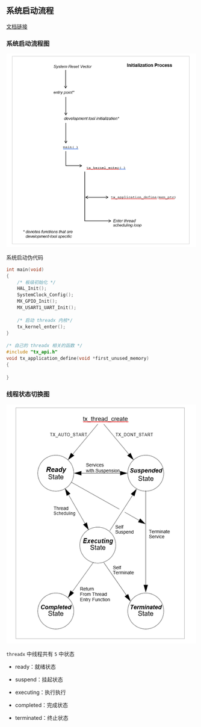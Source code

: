 ## 系统启动流程

[文档链接](https://docs.microsoft.com/en-us/azure/rtos/threadx/chapter3)

### 系统启动流程图

![sys-start](./figures/sys-start.png)

系统启动伪代码

```c
int main(void)
{
    /* 板级初始化 */
    HAL_Init();
    SystemClock_Config();
    MX_GPIO_Init();
    MX_USART1_UART_Init();

    /* 启动 threadx 内核*/
    tx_kernel_enter();
}

/* 自己的 threadx 相关的函数 */
#include "tx_api.h"
void tx_application_define(void *first_unused_memory)
{

}
```

### 线程状态切换图

![thread-status](./figures/thread-status.png)

`threadx` 中线程共有 `5` 中状态

- ready：就绪状态

- suspend：挂起状态

- executing：执行执行

- completed：完成状态

- terminated：终止状态

